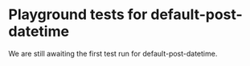 # Playground tests for default-post-datetime
We are still awaiting the first test run for default-post-datetime.
